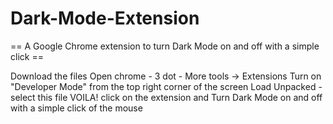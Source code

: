 # Dark-Mode-Extension
== A Google Chrome extension to turn Dark Mode on and off with a simple click ==

Download the files
Open chrome - 3 dot - More tools -> Extensions
Turn on "Developer Mode" from the top right corner of the screen
Load Unpacked - select this file VOILA!
click on the extension and Turn Dark Mode on and off with a simple click of the mouse
